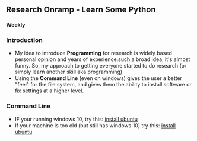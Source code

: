 ## Research Onramp - Learn Some Python
#### Weekly

### Introduction

- My idea to introduce **Programming** for research is widely based personal opinion and years of experience.such a broad idea, it's almost funny. So, my approach to getting everyone started to do research (or simply learn another skill aka programming)  
- Using the **Command Line** (even on windows) gives the user a better "feel" for the file system, and gives them the ability to install software or fix settings at a higher level. 

### Command Line

- IF your running windows 10, try this: [install ubuntu](BashShell.md)
- If your machine is too old (but still has windows 10) try this: [install ubuntu](BashShellOld10.md)


